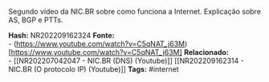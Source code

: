 Segundo vídeo da NIC.BR sobre como funciona a Internet. Explicação sobre AS, BGP e PTTs.

**Hash:** NR202209162324
**Fonte:**  
	- (https://www.youtube.com/watch?v=C5qNAT_j63M)[https://www.youtube.com/watch?v=C5qNAT_j63M]
**Relacionado:**  
	- [[NR202207042047 - NIC.BR (DNS) (Youtube)]] [[NR202209162314 - NIC.BR (O protocolo IP) (Youtube)]]
**Tags:**  #internet 

